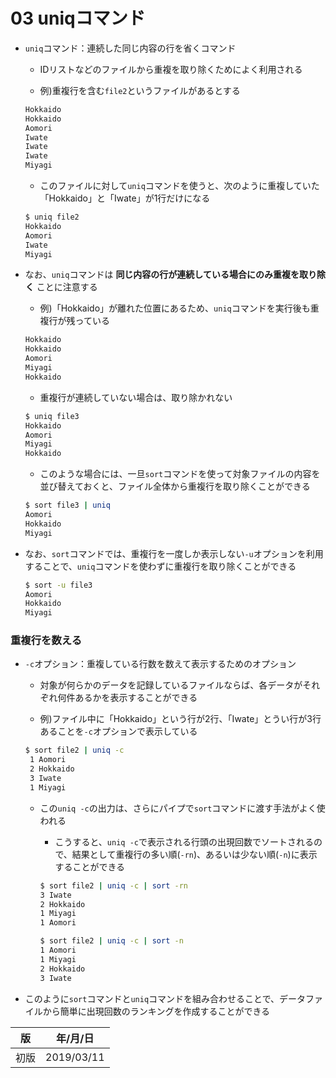 03 uniqコマンド
==============

* `uniq`コマンド：連続した同じ内容の行を省くコマンド

  * IDリストなどのファイルから重複を取り除くためによく利用される

  * 例)重複行を含む`file2`というファイルがあるとする

  ```txt
  Hokkaido
  Hokkaido
  Aomori
  Iwate
  Iwate
  Iwate
  Miyagi
  ```

  * このファイルに対して`uniq`コマンドを使うと、次のように重複していた「Hokkaido」と「Iwate」が1行だけになる

  ```bash
  $ uniq file2
  Hokkaido
  Aomori
  Iwate
  Miyagi
  ```

* なお、`uniq`コマンドは **同じ内容の行が連続している場合にのみ重複を取り除く** ことに注意する

  * 例)「Hokkaido」が離れた位置にあるため、`uniq`コマンドを実行後も重複行が残っている

  ```txt
  Hokkaido
  Hokkaido
  Aomori
  Miyagi
  Hokkaido
  ```

  * 重複行が連続していない場合は、取り除かれない

  ```bash
  $ uniq file3
  Hokkaido
  Aomori
  Miyagi
  Hokkaido
  ```

  * このような場合には、一旦`sort`コマンドを使って対象ファイルの内容を並び替えておくと、ファイル全体から重複行を取り除くことができる

  ```bash
  $ sort file3 | uniq
  Aomori
  Hokkaido
  Miyagi
  ```

* なお、`sort`コマンドでは、重複行を一度しか表示しない`-u`オプションを利用することで、`uniq`コマンドを使わずに重複行を取り除くことができる

  ```bash
  $ sort -u file3
  Aomori
  Hokkaido
  Miyagi
  ```



### 重複行を数える

* `-c`オプション：重複している行数を数えて表示するためのオプション

  * 対象が何らかのデータを記録しているファイルならば、各データがそれぞれ何件あるかを表示することができる

  * 例)ファイル中に「Hokkaido」という行が2行、「Iwate」とうい行が3行あることを`-c`オプションで表示している

  ```bash
  $ sort file2 | uniq -c
   1 Aomori
   2 Hokkaido
   3 Iwate
   1 Miyagi
  ```

  * この`uniq -c`の出力は、さらにパイプで`sort`コマンドに渡す手法がよく使われる

    * こうすると、`uniq -c`で表示される行頭の出現回数でソートされるので、結果として重複行の多い順(`-rn`)、あるいは少ない順(`-n`)に表示することができる

    ```bash
    $ sort file2 | uniq -c | sort -rn
    3 Iwate
    2 Hokkaido
    1 Miyagi
    1 Aomori
    ```

    ```bash
    $ sort file2 | uniq -c | sort -n
    1 Aomori
    1 Miyagi
    2 Hokkaido
    3 Iwate
    ```

* このように`sort`コマンドと`uniq`コマンドを組み合わせることで、データファイルから簡単に出現回数のランキングを作成することができる



| 版 |  年/月/日 |
|----|----------|
|初版|2019/03/11|
